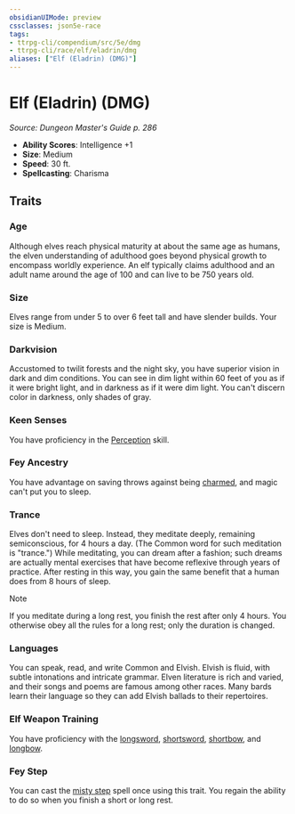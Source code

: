 ```yaml
---
obsidianUIMode: preview
cssclasses: json5e-race
tags:
- ttrpg-cli/compendium/src/5e/dmg
- ttrpg-cli/race/elf/eladrin/dmg
aliases: ["Elf (Eladrin) (DMG)"]
---
```

# Elf (Eladrin) (DMG)
*Source: Dungeon Master's Guide p. 286*  


- **Ability Scores**: Intelligence +1
- **Size**: Medium
- **Speed**: 30 ft.
- **Spellcasting**: Charisma

## Traits

### Age

Although elves reach physical maturity at about the same age as humans, the elven understanding of adulthood goes beyond physical growth to encompass worldly experience. An elf typically claims adulthood and an adult name around the age of 100 and can live to be 750 years old.

### Size

Elves range from under 5 to over 6 feet tall and have slender builds. Your size is Medium.

### Darkvision

Accustomed to twilit forests and the night sky, you have superior vision in dark and dim conditions. You can see in dim light within 60 feet of you as if it were bright light, and in darkness as if it were dim light. You can't discern color in darkness, only shades of gray.

### Keen Senses

You have proficiency in the [Perception](3-Mechanics/CLI/rules/skills.md#Perception) skill.

### Fey Ancestry

You have advantage on saving throws against being [charmed](3-Mechanics/CLI/rules/conditions.md#Charmed), and magic can't put you to sleep.

### Trance

Elves don't need to sleep. Instead, they meditate deeply, remaining semiconscious, for 4 hours a day. (The Common word for such meditation is "trance.") While meditating, you can dream after a fashion; such dreams are actually mental exercises that have become reflexive through years of practice. After resting in this way, you gain the same benefit that a human does from 8 hours of sleep.

> [!note]
> If you meditate during a long rest, you finish the rest after only 4 hours. You otherwise obey all the rules for a long rest; only the duration is changed.

### Languages

You can speak, read, and write Common and Elvish. Elvish is fluid, with subtle intonations and intricate grammar. Elven literature is rich and varied, and their songs and poems are famous among other races. Many bards learn their language so they can add Elvish ballads to their repertoires.

### Elf Weapon Training

You have proficiency with the [longsword](3-Mechanics/CLI/items/longsword.md), [shortsword](3-Mechanics/CLI/items/shortsword.md), [shortbow](3-Mechanics/CLI/items/shortbow.md), and [longbow](3-Mechanics/CLI/items/longbow.md).

### Fey Step

You can cast the [misty step](3-Mechanics/CLI/spells/misty-step.md) spell once using this trait. You regain the ability to do so when you finish a short or long rest.